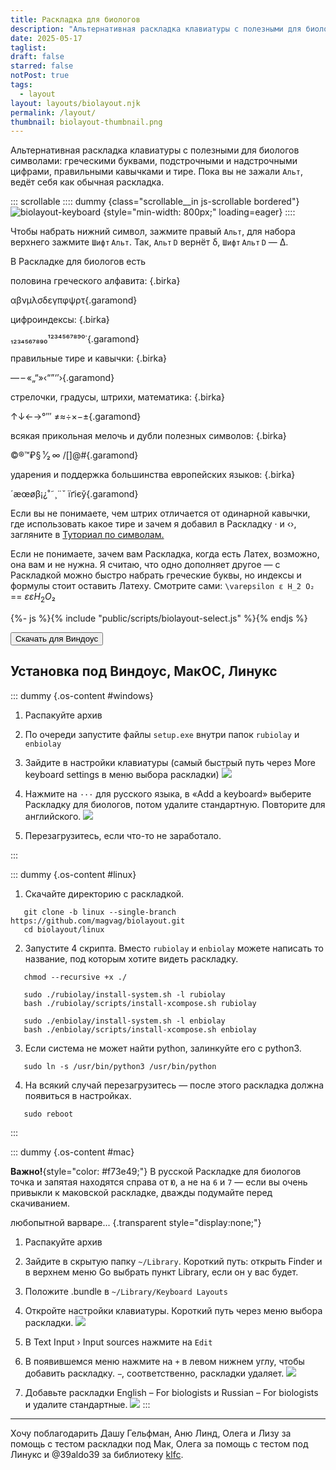 ```yaml
---
title: Раскладка для биологов
description: "Альтернативная раскладка клавиатуры с полезными для биологов символами: правильные кавычки и тире, греческие буквы, подстрочные и надстрочные цифры, математические знаки и стрелочки."
date: 2025-05-17
taglist: 
draft: false
starred: false
notPost: true
tags:
  - layout
layout: layouts/biolayout.njk
permalink: /layout/
thumbnail: biolayout-thumbnail.png
---
```

Альтернативная раскладка клавиатуры с полезными для биологов символами: греческими буквами, подстрочными и надстрочными цифрами, правильными кавычками и тире. Пока вы не зажали `Альт`, ведёт себя как обычная раскладка.

::: scrollable
:::: dummy {class="scrollable__in js-scrollable bordered"}
![biolayout-keyboard](biolayout-keyboard.png) {style="min-width: 800px;" loading=eager}
::::

Чтобы набрать нижний символ, зажмите правый `Альт`, для набора верхнего зажмите `Шифт` `Альт`. Так, `Альт` `D` вернёт δ, `Шифт` `Альт` `D` — Δ.

В Раскладке для биологов есть

половина греческого алфавита: {.birka}

αβνμλσδεγπφψρτ{.garamond}

цифроиндексы: {.birka}

₁₂₃₄₅₆₇₈₉₀¹²³⁴⁵⁶⁷⁸⁹⁰˙{.garamond}

правильные тире и кавычки: {.birka}

— – «„“»‹“”‘’›{.garamond}

стрелочки, градусы, штрихи, математика: {.birka}

↑↓←→°′″ ≠≈÷×−±{.garamond}

всякая прикольная мелочь и дубли полезных символов: {.birka}

©®™₽§ ¹⁄₂ ∞ /[]@#{.garamond}

ударения и поддержка большинства европейских языков: {.birka}

´æœøβ¡¿˚˜¸¨ˇ <span style="color: var(--text-color-accent);">їґієў</span>{.garamond}



Если вы не понимаете, чем штрих отличается от одинарной кавычки, где использовать какое тире и зачем я добавил в Раскладку · и ‹›, загляните в [Туториал по символам.](layout-symbols.njk)

Если не понимаете, зачем вам Раскладка, когда есть Латех, возможно, она вам и не нужна. Я считаю, что одно дополняет другое — с Раскладкой можно быстро набрать греческие буквы, но индексы и формулы стоит оставить Латеху. Смотрите сами: `\varepsilon ε H_2 O₂`  == $\varepsilon ε H_2 O₂$

{%- js %}{% include "public/scripts/biolayout-select.js" %}{% endjs %}



<p><a id="download-link" href="/media/win-biolayout.zip" download>
  <button  class="sidenote">
    Скачать для Виндоус
  </button>
</a>
</p>

<h2>
  Установка под
 <span class="os-option" data-os="windows">Виндоус,</span>
 <span class="os-option" data-os="mac">МакОС,</span>
 <span class="os-option" data-os="linux">Линукс</span></h2>

::: dummy {.os-content #windows}

1. Распакуйте архив
2. По очереди запустите файлы `setup.exe` внутри папок `rubiolay` и `enbiolay`
3. Зайдите в настройки клавиатуры (самый быстрый путь через More keyboard settings в меню выбора раскладки)
   ![](win-layout-spawn-fix-1.png)
   
4. Нажмите на `···` для русского языка, в «Add a keyboard» выберите Раскладку для биологов, потом удалите стандартную. Повторите для английского.
   ![](win-layout-spawn-fix-2.png)

5. Перезагрузитесь, если что-то не заработало.


:::

::: dummy {.os-content #linux}

1. Скачайте директорию с раскладкой.
```
   git clone -b linux --single-branch https://github.com/magvag/biolayout.git
   cd biolayout/linux
```

2. Запустите 4 скрипта. Вместо `rubiolay` и `enbiolay` можете написать то название, под которым хотите видеть раскладку.
```
   chmod --recursive +x ./
   
   sudo ./rubiolay/install-system.sh -l rubiolay
   bash ./rubiolay/scripts/install-xcompose.sh rubiolay
   
   sudo ./enbiolay/install-system.sh -l enbiolay
   bash ./enbiolay/scripts/install-xcompose.sh enbiolay
```

3. Если система не может найти python, залинкуйте его с python3.
```
   sudo ln -s /usr/bin/python3 /usr/bin/python
```

4. На всякий случай перезагрузитесь — после этого раскладка должна появиться в настройках.
```
   sudo reboot
```
:::

::: dummy {.os-content #mac}

**Важно!**{style="color: #f73e49;"} В русской Раскладке для биологов точка и запятая находятся справа от `Ю`, а не на `6` и `7` — если вы очень привыкли к маковской раскладке, дважды подумайте перед скачиванием. 

любопытной варваре... {.transparent style="display:none;"}
1. Распакуйте архив
2. Зайдите в скрытую папку `~/Library`. Короткий путь: открыть Finder и в верхнем меню Go выбрать пункт Library, если он у вас будет.
3. Положите .bundle в `~/Library/Keyboard Layouts`
4. Откройте настройки клавиатуры. Короткий путь через меню выбора раскладки.
   ![](vJVIB.png)
   
5. В Text Input › Input sources нажмите на `Edit`
6. В появившемся меню нажмите на `+` в левом нижнем углу, чтобы добавить раскладку. `−`, соответственно, раскладки удаляет. 
   ![](13d97ffe-c36c-40c6-8714-5411b94be548.png)
   
7. Добавьте раскладки English – For biologists и Russian – For biologists и удалите стандартные.
   ![](mac911-keyboard-selector-letters-bordered-1353335155.png)
:::

---

Хочу поблагодарить Дашу Гельфман, Аню Линд, Олега и Лизу за помощь с тестом раскладки под Мак, Олега за помощь с тестом под Линукс и @39aldo39 за библиотеку [klfc](https://github.com/39aldo39/klfc).